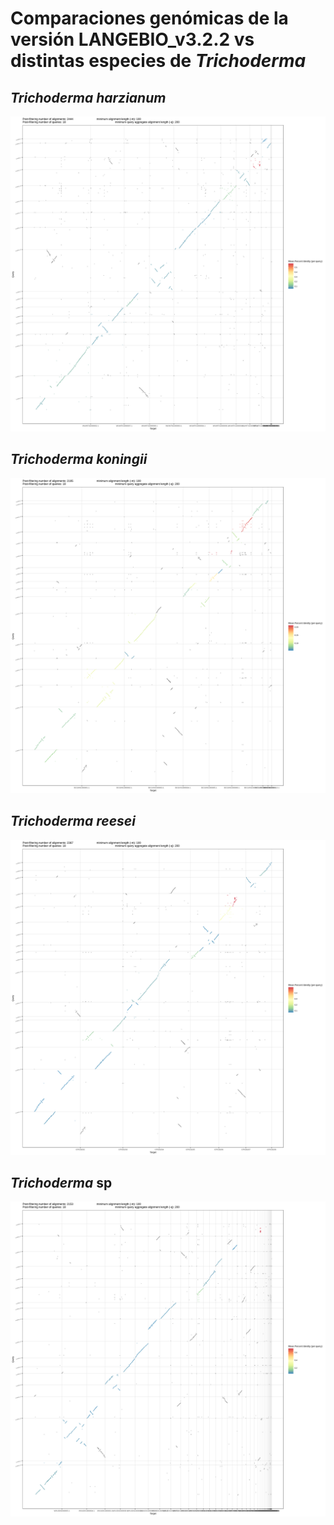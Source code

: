 Comparaciones genómicas de la versión LANGEBIO_v3.2.2 vs distintas especies de *Trichoderma*
==========================================================================================

*Trichoderma harzianum*
---------------------
![harzianum](images/LANGEBIO_v3.2.2_harz.png)

*Trichoderma koningii*
---------------------
![konin](images/LANGEBIO_v3.2.2_konin.png)

*Trichoderma reesei*
---------------------
![harzianum](images/LANGEBIO_v3.2.2_reesei.png)

*Trichoderma* sp
---------------------
![harzianum](images/LANGEBIO_v3.2.2_sp.png)
